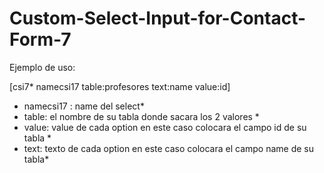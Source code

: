 # Custom-Select-Input-for-Contact-Form-7


Ejemplo de uso:

[csi7* namecsi17 table:profesores text:name value:id]

* namecsi17 : name del select*
* table: el nombre de su tabla donde sacara los 2 valores *
* value: value de cada option en este caso colocara el campo id de su tabla *
* text:  texto de cada option en este caso colocara el campo name de su tabla*

